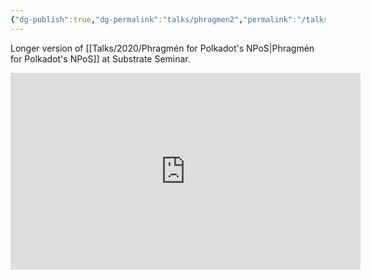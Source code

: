 ```yaml
---
{"dg-publish":true,"dg-permalink":"talks/phragmen2","permalink":"/talks/phragmen2/","created":"2023-08-28T20:03:15.000+07:00","updated":"2024-11-07T00:35:10.021+07:00"}
---
```


Longer version of [[Talks/2020/Phragmén for Polkadot's NPoS\|Phragmén for Polkadot's NPoS]] at Substrate Seminar. 

<iframe width="560" height="315" src="https://www.youtube.com/embed/MjOvVhc1oXw" title="YouTube video player" frameborder="0" allow="accelerometer; autoplay; clipboard-write; encrypted-media; gyroscope; picture-in-picture" allowfullscreen></iframe>
